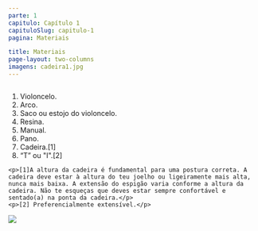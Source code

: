 ```yaml
---
parte: 1
capitulo: Capítulo 1
capituloSlug: capitulo-1
pagina: Materiais

title: Materiais
page-layout: two-columns
imagens: cadeira1.jpg
---
```


<div class="column">
	<ol class="large">
		<li> Violoncelo.</li>
		<li> Arco.</li>
		<li> Saco ou estojo do violoncelo.</li>
		<li>  Resina.</li>
		<li>  Manual.</li>
		<li>  Pano.</li>
		<li>  Cadeira.[1]</li>
		<li> “T” ou "I".[2]</li>
	</ol>

	<p>[1]A altura da cadeira é fundamental para uma postura correta. A cadeira deve estar à altura do teu joelho ou ligeiramente mais alta, nunca mais baixa. A extensão do espigão varia conforme a altura da cadeira. Não te esqueças que deves estar sempre confortável e sentado(a) na ponta da cadeira.</p>
	<p>[2] Preferencialmente extensível.</p>
</div>
<div class="column">
	<img src="{{site.baseurl}}/assets/graphics/content/cadeira1.jpg"/>
</div>



